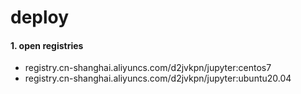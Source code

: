 # deploy

#### 1. open registries
- registry.cn-shanghai.aliyuncs.com/d2jvkpn/jupyter:centos7
- registry.cn-shanghai.aliyuncs.com/d2jvkpn/jupyter:ubuntu20.04
